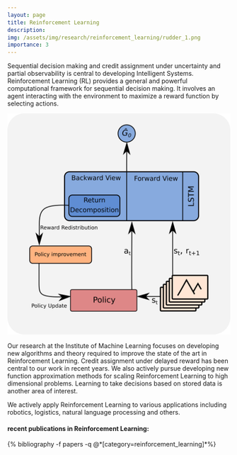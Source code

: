```yaml
---
layout: page
title: Reinforcement Learning
description:
img: /assets/img/research/reinforcement_learning/rudder_1.png
importance: 3
---
```


Sequential decision making and credit assignment under uncertainty and partial observability is central to developing Intelligent Systems. Reinforcement Learning (RL) provides a general and powerful computational framework for sequential decision making. It involves an agent interacting with the environment to maximize a reward function by selecting actions.

<div class="row justify-content-sm-center">
    <div class="col-sm-5 mt-3 mt-md-0">
        <img class="img-fluid z-depth-1 research-img" src="/assets/img/research/reinforcement_learning/rudder_1.png" alt="" title="example image"/>
    </div>
<p>

Our research at the Institute of Machine Learning focuses on developing new algorithms and theory required to improve the state of the art in Reinforcement Learning. Credit assignment under delayed reward has been central to our work in recent years. We also actively pursue developing new function approximation methods for scaling Reinforcement Learning to high dimensional problems. Learning to take decisions based on stored data is another area of interest.

We actively apply Reinforcement Learning to various applications including robotics, logistics, natural language processing and others.


<div class="publications">
<h4>recent publications in Reinforcement Learning:</h4>
  {% bibliography -f papers -q @*[category=reinforcement_learning]*%}
</div>
